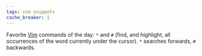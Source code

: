 ```yaml
---
tags: vim snippets
cache_breaker: 1
---
```


Favorite [Vim](/wiki/Vim) commands of the day: `*` and `#` (find, and highlight, all occurrences of the word currently under the cursor). `*` searches forwards, `#` backwards.

